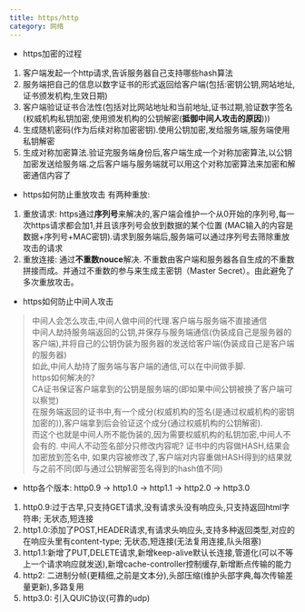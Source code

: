 ```yaml
---
title: https/http
category: 网络
---
```

- https加密的过程
1. 客户端发起一个http请求,告诉服务器自己支持哪些hash算法
2. 服务端把自己的信息以数字证书的形式返回给客户端(包括:密钥公钥,网站地址,证书颁发机构,生效日期)
3. 客户端验证证书合法性(包括对比网站地址和当前地址,证书过期,验证数字签名(权威机构私钥加密,使用颁发机构的公钥解密(**抵御中间人攻击的原因**)))
4. 生成随机密码(作为后续对称加密密钥).使用公钥加密,发给服务端,服务端使用私钥解密
5. 生成对称加密算法.验证完服务端身份后,客户端生成一个对称加密算法,以公钥加密发送给服务端.之后客户端与服务端就可以用这个对称加密算法来加密和解密通信内容了

- https如何防止重放攻击
有两种重放:
1. 重放请求: https通过**序列号**来解决的,客户端会维护一个从0开始的序列号,每一次https请求都会加1,并且该序列号会放到数据的某个位置 (MAC输入的内容是数据+序列号+MAC密钥).请求到服务端后,服务端可以通过序列号去筛除重放攻击的请求  
2. 重放连接: 通过**不重数nouce**解决. 不重数由客户端和服务器各自生成的不重数拼接而成。并通过不重数的参与来生成主密钥（Master Secret）。由此避免了多次重放攻击。  

- https如何防止中间人攻击
> 中间人会怎么攻击,中间人做中间的代理.客户端与服务端不直接通信  
中间人劫持服务端返回的公钥,并保存与服务端通信(伪装成自己是服务器的客户端),并将自己的公钥伪装为服务器的发送给客户端(伪装成自己是客户端的服务器)  
如此,中间人劫持了服务端与客户端的通信,可以在中间做手脚.  
https如何解决的?  
CA证书保证客户端拿到的公钥是服务端的(即如果中间公钥被换了客户端可以察觉)  
在服务端返回的证书中,有一个成分(权威机构的签名(是通过权威机构的密钥加密的)),客户端拿到后会验证这个成分(通过权威机构的公钥解密).  
而这个也就是中间人所不能伪装的,因为需要权威机构的私钥加密,中间人不会有的.
中间人不动签名部分只修改内容呢? 证书中的内容做HASH,结果会加密放到签名中, 如果内容被修改了,客户端对内容重做HASH得到的结果就与之前不同(即与通过公钥解密签名得到的hash值不同)

- http各个版本:
http0.9 -> http1.0 -> http1.1 -> http2.0 -> http3.0
1. http0.9:过于古早,只支持GET请求,没有请求头没有响应头,只支持返回html字符串; 无状态,短连接
2. http1.0:添加了POST,HEADER请求,有请求头响应头,支持多种返回类型,对应的在响应头里有content-type; 无状态,短连接(无法复用连接,队头阻塞)
3. http1.1:新增了PUT,DELETE请求,新增keep-alive默认长连接,管道化(可以不等上一个请求响应就发送),新增cache-controller控制缓存,新增断点传输的能力
4. http2: 二进制分帧(更精细,之前是文本分),头部压缩(维护头部字典,每次传输差量更新),多路复用
5. http3.0: 引入QUIC协议(可靠的udp)

